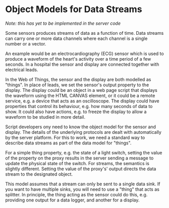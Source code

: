 # Object Models for Data Streams

*Note: this has yet to be implemented in the server code*

Some sensors produces streams of data as a function of time. Data streams can carry one or more data channels where each channel is a single number or a vector.

An example would be an electrocardiography (ECG) sensor which is used to produce a waveform of the heart's activity over a time period of a few seconds. In a hospital the sensor and display are connected together with electrical leads.

In the Web of Things, the sensor and the display are both modelled as "things". In place of leads, we set the sensor's output property to the display. The display could be an object in a web page script that displays the waveform using the HTML CANVAS element, or it could be a remote service, e.g. a device that acts as an oscilloscope. The display could have properties that control its behaviour, e.g. how many seconds of data to show. It could also have actions, e.g. to freeze the display to allow a waveform to be studied in more detail.

Script developers ony need to know the object model for the sensor and display. The details of the underlying protocols are dealt with automatically by the server platform. For this to work, we need a standard way to describe data streams as part of the data model for "things".

For a simple thing property, e.g. the state of a light switch, setting the value of the property on the proxy results in the server sending a message to update the physical state of the switch. For streams, the semantics is slightly different. Setting the value of the proxy's' output directs the data stream to the designated object.

This model assumes that a stream can only be sent to a single data sink.  If you want to have multiple sinks, you will need to use a "thing" that acts as splitter. In principle, the thing acting as the sensor could do this, e.g. providing one output for a data logger, and another for a display.
